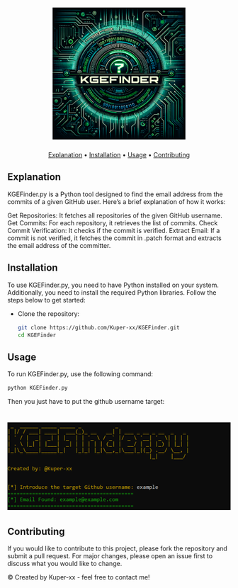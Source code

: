 <h1 align="center">
  <img src="static/KGEFinder-logo.png" alt="kgefinder" width="300px">
  <br>
</h1>

<p align="center">
  <a href="#explanation">Explanation</a> •
  <a href="#installation">Installation</a> •
  <a href="#usage">Usage</a> •
  <a href="#contributing">Contributing</a>
</p>

## Explanation
KGEFinder.py is a Python tool designed to find the email address from the commits of a given GitHub user. Here’s a brief explanation of how it works:

Get Repositories: It fetches all repositories of the given GitHub username.
Get Commits: For each repository, it retrieves the list of commits.
Check Commit Verification: It checks if the commit is verified.
Extract Email: If a commit is not verified, it fetches the commit in .patch format and extracts the email address of the committer.

## Installation

To use KGEFinder.py, you need to have Python installed on your system. Additionally, you need to install the required Python libraries. Follow the steps below to get started:

* Clone the repository:
   ```sh
   git clone https://github.com/Kuper-xx/KGEFinder.git
   cd KGEFinder
   ```

## Usage

To run KGEFinder.py, use the following command:
```sh
python KGEFinder.py
```
Then you just have to put the github username target:
<h1 align="center">
  <img src="static/example.png" alt="kgefinder" width="800px">
</h1>

## Contributing
If you would like to contribute to this project, please fork the repository and submit a pull request. For major changes, please open an issue first to discuss what you would like to change.

© Created by Kuper-xx - feel free to contact me!
